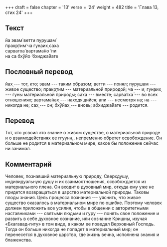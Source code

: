 +++
draft = false
chapter = '13'
verse = '24'
weight = 482
title = 'Глава 13, стих 24'
+++
## Текст

йа эвам̇ ветти пурушам̇  
пракр̣тим̇ ча гун̣аих̣ саха  
сарватха̄ вартама̄но ’пи  
на са бхӯйо ’бхиджа̄йате

## Пословный перевод

йах̣ --- тот, кто; эвам --- таким образом; ветти --- понял; пурушам ---
живое существо; пракр̣тим --- материальной природой; ча --- и; гун̣аих̣ ---
гуны материальной природы; саха --- вместе; сарватха̄ --- во всех
отношениях; вартама̄нах̣ --- находящийся; апи --- несмотря на; на ---
никогда не; сах̣ --- он; бхӯйах̣ --- вновь; абхиджа̄йате --- родится.

## Перевод

Тот, кто усвоил это знание о живом существе, о материальной природе и о
взаимодействиях ее ггуунн,, непременно обретет освобождение. Он больше
не родится в материальном мире, какое бы положение сейчас ни занимал.

## Комментарий

Человек, познавший материальную природу, Сверхдушу, индивидуальную душу
и их взаимоотношения, освобождается из материального плена. Он входит в
духовный мир, откуда ему уже не придется возвращаться в царство
материальной природы. Таковы плоды знания. Цель процесса познания ---
уяснить, что живое существо оказалось в материальном мире по ошибке.
Поэтому человек должен приложить все усилия, чтобы в общении с
авторитетными наставниками --- святыми людьми и гуру --- понять свое
положение и развить в себе духовное сознание, или сознание Кришны,
изучая «Бхагавад-гиту» в том виде, в каком ее поведал Верховный Господь.
Тогда он больше никогда не попадет в материальный мир; он перенесется в
духовное царство, где жизнь вечна, исполнена знания и блаженства.
